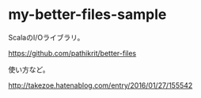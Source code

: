 # my-better-files-sample

ScalaのI/Oライブラリ。

https://github.com/pathikrit/better-files

使い方など。

http://takezoe.hatenablog.com/entry/2016/01/27/155542

